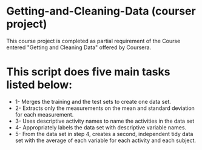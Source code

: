 # Getting-and-Cleaning-Data (courser project)
This course project is completed as partial requirement of the Course entered "Getting and Cleaning Data" offered by Coursera.

# This script does five main tasks listed below:
* 1- Merges the training and the test sets to create one data set.
* 2- Extracts only the measurements on the mean and standard deviation for each measurement.
* 3- Uses descriptive activity names to name the activities in the data set
* 4- Appropriately labels the data set with descriptive variable names.
* 5- From the data set in step 4, creates a second, independent tidy data set with the average of each variable for each activity and each subject.

